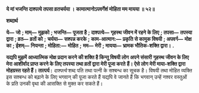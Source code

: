 **ये मां भजन्ति दाश्पत्ये तपसा व्रतचर्यया ।** **कामात्मानोऽपवर्गेशं मोहिता मम मायया ॥ ५२॥** 

**शब्दार्थ** 

**ये—** **जो** **; माम्—** **मुझको** **; भजन्ति—** **पूजता है** **; दाश्पत्ये—** **गृहस्थ जीवन में रहने के लिए** **; तपसा—** **तपस्या द्वारा** **; व्रत—** **व्रतों को** **;** **चर्यया—** **सश्पन्न करके** **; काम-आत्मान:—** **प्रकृति से कामुक विषयी** **; अपवर्ग—** **मोक्ष का** **; ईशम्—** **नियन्ता** **; मोहिता:—** **मोहित** **;** **मम—** **मेरी** **; मायया—** **भ्रामक भौतिक-शक्ति द्वारा।** **.** 

**यद्यपि मुझमें आध्यात्मिक मोक्ष प्रदान करने की शक्ति है किन्तु विषयी लोग अपने संसारी** **गृहस्थ जीवन के लिए मेरा आशीर्वाद प्राप्त करने के लिए तपस्या तथा व्रतों द्वारा मेरी पूजा करते** **हैं। ऐसे लोग मेरी माया-शक्ति द्वारा मोहग्रस्त रहते हैं।** **तात्पर्य :** *दाश्पत्ये* शब्द पति तथा पत्नी के सश्बन्ध का सूचक है। विषयी तथा मोहित व्यक्ति इस सश्बन्ध को बढ़ाने के लिए भगवान् की पूजा करते हैं यद्यपि वे जानते हैं कि भगवान् उन्हें नश्वर वस्तुओं के प्रति उनकी वृथा की आसक्ति से मुक्त कर सकते हैं।  